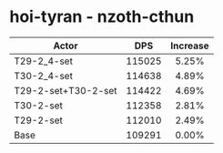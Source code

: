 # hoi-tyran - nzoth-cthun
| Actor | DPS | Increase |
|---|:---:|:---:|
|T29-2_4-set|115025|5.25%|
|T30-2_4-set|114638|4.89%|
|T29-2-set+T30-2-set|114422|4.69%|
|T30-2-set|112358|2.81%|
|T29-2-set|112010|2.49%|
|Base|109291|0.00%|
